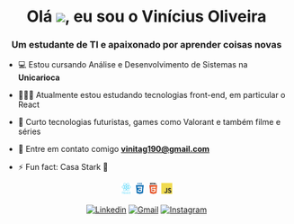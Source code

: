 <h1 align="center">Olá <img src="https://raw.githubusercontent.com/kaueMarques/kaueMarques/master/hi.gif" width="30px">, eu sou o Vinícius Oliveira</h1>
<h3 align="center">Um estudante de TI e apaixonado por aprender coisas novas</h3>

 - 💻 Estou cursando Análise e Desenvolvimento de Sistemas na **Unicarioca**
 
 - 👨🏾‍💻 Atualmente estou estudando tecnologias front-end, em particular o React 
 
 - 💬 Curto tecnologias futuristas, games como Valorant e também filme e séries
 
 - 📧 Entre em contato comigo **vinitag190@gmail.com**

- ⚡ Fun fact: Casa Stark 🐺
 
<p align="center">
<img src="https://raw.githubusercontent.com/devicons/devicon/master/icons/react/react-original-wordmark.svg" alt="react" width="20" height="20"/>
<img src="https://raw.githubusercontent.com/devicons/devicon/master/icons/css3/css3-plain-wordmark.svg" alt="css3"  width="20" height="20"/>
<img src="https://raw.githubusercontent.com/devicons/devicon/master/icons/html5/html5-original-wordmark.svg" alt="html5"  width="20" height="20"/>
<img src="https://raw.githubusercontent.com/devicons/devicon/master/icons/javascript/javascript-original.svg" alt="javascript" width="20" height="20"/>
</p> 
 
<p align="center" >
<a href="https://www.linkedin.com/in/viniciusoliveiras-01532" target="blank"><img align="center" src="https://cdn.jsdelivr.net/npm/simple-icons@3.0.1/icons/linkedin.svg" alt="Linkedin" height="20" width="20" /></a>
<a href="mailto:vinitag190@gmail.com" target="blank"><img align="center" src="https://cdn.jsdelivr.net/npm/simple-icons@3.0.1/icons/gmail.svg" alt="Gmail" height="20" width="20" /></a>
<a href="https://instagram.com/svini.oliveira" target="blank"><img align="center" src="https://cdn.jsdelivr.net/npm/simple-icons@3.0.1/icons/instagram.svg" alt="Instagram" height="20" width="20" /></a>
</p>
